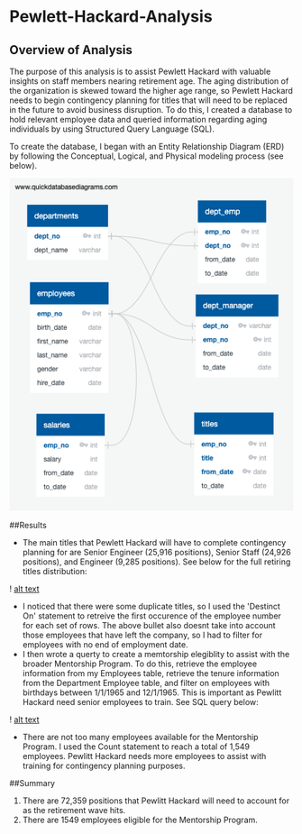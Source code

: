 # Pewlett-Hackard-Analysis

## Overview of Analysis
The purpose of this analysis is to assist Pewlett Hackard with valuable insights on staff members nearing retirement age. The aging distribution of the organization is skewed toward the higher age range, so Pewlett Hackard needs to begin contingency planning for titles that will need to be replaced in the future to avoid business disruption. To do this, I created a database to hold relevant employee data and queried information regarding aging individuals by using Structured Query Language (SQL).

To create the database, I began with an Entity Relationship Diagram (ERD) by following the Conceptual, Logical, and Physical modeling process (see below).

![alt text](https://github.com/GrahamBSereno/Pewlett-Hackard-Analysis/blob/main/EmployeeDB.png)

##Results
- The main titles that Pewlett Hackard will have to complete contingency planning for are Senior Engineer (25,916 positions), Senior Staff (24,926 positions), and Engineer (9,285 positions). See below for the full retiring titles distribution:

! [alt text](https://github.com/GrahamBSereno/Pewlett-Hackard-Analysis/blob/main/retiringtitles.png)

- I noticed that there were some duplicate titles, so I used the 'Destinct On' statement to retreive the first occurence of the employee number for each set of rows. The above bullet also doesnt take into account those employees that have left the company, so I had to filter for employees with no end of employment date. 
- I then wrote a querty to create a memtorship elegiblity to assist with the broader Mentorship Program. To do this, retrieve the employee information from my Employees table, retrieve the tenure information from the Department Employee table, and filter on employees with birthdays between 1/1/1965 and 12/1/1965. This is important as Pewlitt Hackard need senior employees to train. See SQL query below:

! [alt text]([https://github.com/GrahamBSereno/Pewlett-Hackard-Analysis/blob/main/MentorshipEligibility.png)

- There are not too many employees available for the Mentorship Program. I used the Count statement to reach a total of 1,549 employees. Pewlitt Hackard needs more employees to assist with training for contingency planning purposes.

##Summary
1. There are 72,359 positions that Pewlitt Hackard will need to account for as the retirement wave hits. 
2. There are 1549 employees eligible for the Mentorship Program.
